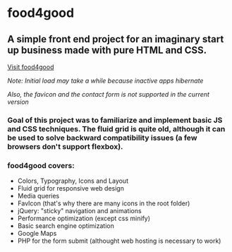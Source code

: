 # food4good

## A simple front end project for an imaginary start up business made with pure HTML and CSS.

[Visit food4good](https://food4good-app.herokuapp.com/ "Deployed")

*Note: Initial load may take a while because inactive apps hibernate*

*Also, the favicon and the contact form is not supported in the current version*

### Goal of this project was to familiarize and implement basic JS and CSS techniques. The fluid grid is quite old, although it can be used to solve backward compatibility issues (a few browsers don't support flexbox).
### food4good covers:

* Colors, Typography, Icons and Layout
* Fluid grid for responsive web design
* Media queries
* FavIcon (that's why there are many icons in the root folder)
* jQuery: "sticky" navigation and animations
* Performance optimization (except css minify)
* Basic search engine optimization
* Google Maps
* PHP for the form submit (althought web hosting is necessary to work)
